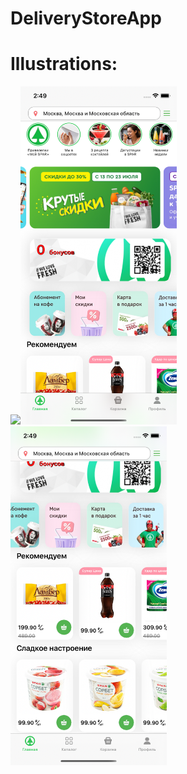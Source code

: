 # DeliveryStoreApp

# Illustrations:

<img src="https://github.com/asapnastya/DeliveryStoreApp/blob/main/Illustrations/screenRecording.gif" width="250"><img src="https://github.com/asapnastya/DeliveryStoreApp/blob/main/Illustrations/firstScreen.png" width="250"><img src="https://github.com/asapnastya/DeliveryStoreApp/blob/main/Illustrations/secondScreen.png" width="250">

